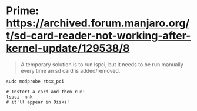 # Prime: https://archived.forum.manjaro.org/t/sd-card-reader-not-working-after-kernel-update/129538/8

> A temporary solution is to run lspci, but it needs to be run manually every time an sd card is added/removed.

```
sudo modprobe rtsx_pci

# Instert a card and then run:
lspci -nnk
# it'll appear in Disks!
```
